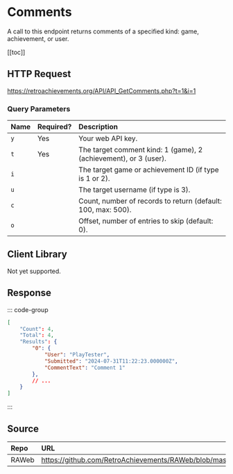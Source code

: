 <script setup>
import SampleRequest from '../components/SampleRequest.vue';
</script>

# Comments

A call to this endpoint returns comments of a specified kind: game, achievement, or user.

[[toc]]

## HTTP Request

<SampleRequest httpVerb="GET">https://retroachievements.org/API/API_GetComments.php?t=1&i=1</SampleRequest>

### Query Parameters

| Name | Required? | Description                                                      |
| :--- | :-------- | :--------------------------------------------------------------- |
| `y`  | Yes       | Your web API key.                                                |
| `t`  | Yes       | The target comment kind: 1 (game), 2 (achievement), or 3 (user). |
| `i`  |           | The target game or achievement ID (if type is 1 or 2).           |
| `u`  |           | The target username (if type is 3).                              |
| `c`  |           | Count, number of records to return (default: 100, max: 500).     |
| `o`  |           | Offset, number of entries to skip (default: 0).                  |

## Client Library

Not yet supported.

## Response

::: code-group

```json [HTTP Response]
[
    "Count": 4,
    "Total": 4,
    "Results": {
        "0": {
            "User": "PlayTester",
            "Submitted": "2024-07-31T11:22:23.000000Z",
            "CommentText": "Comment 1"
        },
        // ...
    }
]
```

:::

## Source

| Repo  | URL                                                                                   |
| :---- | :------------------------------------------------------------------------------------ |
| RAWeb | https://github.com/RetroAchievements/RAWeb/blob/master/public/API/API_GetComments.php |

